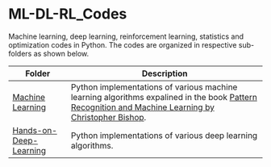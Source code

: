 # ML-DL-RL_Codes
Machine learning, deep learning, reinforcement learning, statistics and optimization codes in Python. The codes are organized in respective sub-folders as shown below.

 **Folder** | **Description** |
| ------------- | ------------- |
| [Machine Learning](https://github.com/ruchikaverma-iitg/Machine_Learning_Youtube_Channel/tree/master/Machine_Learning) | Python implementations of various machine learning algorithms expalined in the book [Pattern Recognition and Machine Learning by Christopher Bishop](https://www.microsoft.com/en-us/research/people/cmbishop/prml-book/).  |
| [Hands-on-Deep-Learning](https://github.com/ruchikaverma-iitg/ML-DL-RL_Codes/tree/master/Hands%20on%20Deep%20Learning) | Python implementations of various deep learning algorithms.  |
